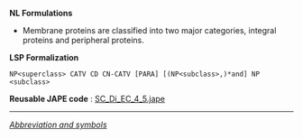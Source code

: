 __NL Formulations__ 



* Membrane proteins are classified into two major categories, integral proteins and peripheral proteins.


  

__LSP Formalization__ 




```
NP<superclass> CATV CD CN-CATV [PARA] [(NP<subclass>,)*and] NP <subclass>

```


__Reusable JAPE code__ 
 :
 [SC\_Di\_EC\_4\_5.jape](../images/2/2e/SC_Di_EC_4_5.jape "SC Di EC 4 5.jape") 





---



_[Abbreviation and symbols](../../Community/LSPSymbols "Community:LSPSymbols")_